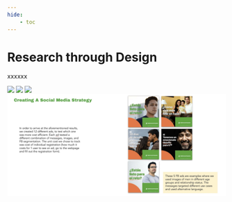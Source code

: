 ```yaml
---
hide:
    - toc
---
```


# Research through Design

xxxxxx

![](../images/MT01/aviva.jpg)
![](../images/MT01/aviva1.jpg)
![](../images/MT01/aviva2.jpg)
![](../images/MT01/hep.jpg)
